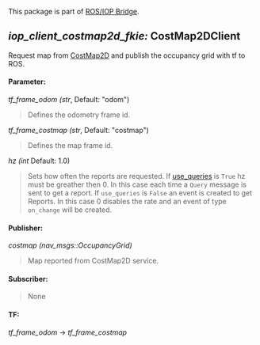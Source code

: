 This package is part of [ROS/IOP Bridge](https://github.com/fkie/iop_core/blob/master/README.md).


## _iop_client_costmap2d_fkie:_ CostMap2DClient

Request map from [CostMap2D](https://github.com/fkie/iop_sensing/blob/master/iop_costmap2d_fkie/README.md) and publish the occupancy grid with tf to ROS.

#### Parameter:

_tf_frame_odom (str_, Default: "odom")

> Defines the odometry frame id.

_tf_frame_costmap (str_, Default: "costmap")

> Defines the map frame id.

_hz (int_ Default: 1.0)

> Sets how often the reports are requested. If [use_queries](https://github.com/fkie/iop_core/blob/master/iop_ocu_slavelib_fkie/README.md#parameter) is ```True``` hz must be greather then 0. In this case each time a ```Query``` message is sent to get a report. If ```use_queries``` is ```False``` an event is created to get Reports. In this case 0 disables the rate and an event of type ```on_change``` will be created.


#### Publisher:

_costmap (nav_msgs::OccupancyGrid)_

> Map reported from CostMap2D service.

#### Subscriber:

> None

#### TF:

_tf_frame_odom_ -> _tf_frame_costmap_

